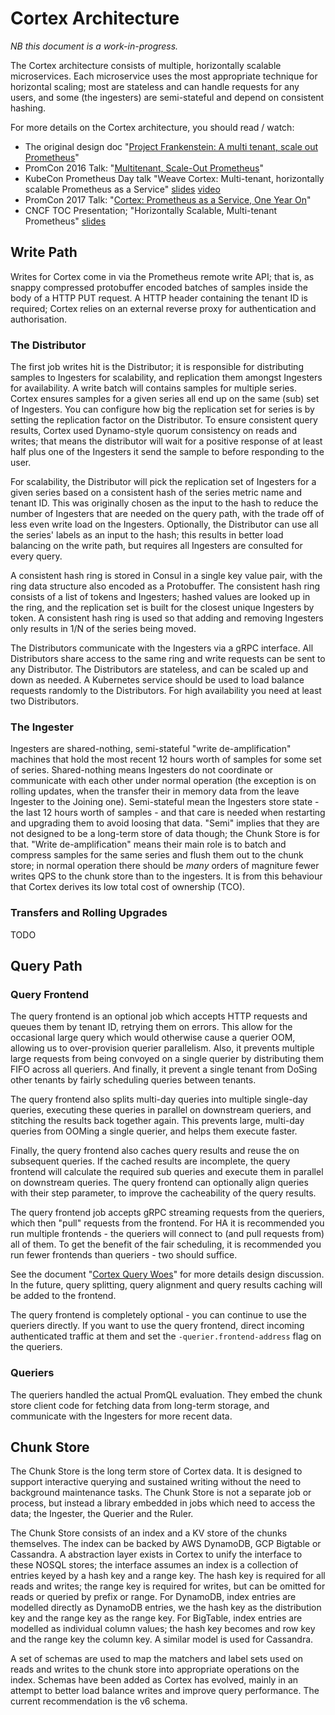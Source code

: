 # Cortex Architecture

*NB this document is a work-in-progress.*

The Cortex architecture consists of multiple, horizontally scalable microservices.  Each microservice uses the most appropriate technique for horizontal scaling; most are stateless and can handle requests for any users, and some (the ingesters) are semi-stateful and depend on consistent hashing.

For more details on the Cortex architecture, you should read / watch:
- The original design doc "[Project Frankenstein: A multi tenant, scale out Prometheus](https://docs.google.com/document/d/1C7yhMnb1x2sfeoe45f4mnnKConvroWhJ8KQZwIHJOuw/edit#heading=h.nimsq29kl184)"
- PromCon 2016 Talk: "[Multitenant, Scale-Out Prometheus](https://promcon.io/2016-berlin/talks/multitenant-scale-out-prometheus/)"
- KubeCon Prometheus Day talk "Weave Cortex: Multi-tenant, horizontally scalable Prometheus as a Service" [slides](http://www.slideshare.net/weaveworks/weave-cortex-multitenant-horizontally-scalable-prometheus-as-a-service) [video](https://www.youtube.com/watch?v=9Uctgnazfwk)
- PromCon 2017 Talk: "[Cortex: Prometheus as a Service, One Year On](https://promcon.io/2017-munich/talks/cortex-prometheus-as-a-service-one-year-on/)"
- CNCF TOC Presentation; "Horizontally Scalable, Multi-tenant Prometheus" [slides](https://docs.google.com/presentation/d/190oIFgujktVYxWZLhLYN4q8p9dtQYoe4sxHgn4deBSI/edit#slide=id.g3b8e2d6f7e_0_6)

## Write Path

Writes for Cortex come in via the Prometheus remote write API; that is, as snappy compressed protobuffer encoded batches of samples inside the body of a HTTP PUT request.
A HTTP header containing the tenant ID is required; Cortex relies on an external reverse proxy for authentication and authorisation.

### The Distributor

The first job writes hit is the Distributor; it is responsible for distributing samples to Ingesters for scalability, and replication them amongst Ingesters for availability.
A write batch will contains samples for multiple series.
Cortex ensures samples for a given series all end up on the same (sub) set of Ingesters.
You can configure how big the replication set for series is by setting the replication factor on the Distributor.
To ensure consistent query results, Cortex used Dynamo-style quorum consistency on reads and writes; that means the distributor will wait for a positive response of at least half plus one of the Ingesters it send the sample to before responding to the user.

For scalability, the Distributor will pick the replication set of Ingesters for a given series based on a consistent hash of the series metric name and tenant ID.
This was originally chosen as the input to the hash to reduce the number of Ingesters that are needed on the query path, with the trade off of less even write load on the Ingesters.
Optionally, the Distributor can use all the series' labels as an input to the hash; this results in better load balancing on the write path, but requires all Ingesters are consulted for every query.

A consistent hash ring is stored in Consul in a single key value pair, with the ring data structure also encoded as a Protobuffer.
The consistent hash ring consists of a list of tokens and Ingesters; hashed values are looked up in the ring, and the replication set is built for the closest unique Ingesters by token.
A consistent hash ring is used so that adding and removing Ingesters only results in 1/N of the series being moved.

The Distributors communicate with the Ingesters via a gRPC interface.
All Distributors share access to the same ring and write requests can be sent to any Distributor.
The Distributors are stateless, and can be scaled up and down as needed.
A Kubernetes service should be used to load balance requests randomly to the Distributors.
For high availability you need at least two Distributors.

### The Ingester

Ingesters are shared-nothing, semi-stateful "write de-amplification" machines that hold the most recent 12 hours worth of samples for some set of series.
Shared-nothing means Ingesters do not coordinate or communicate with each other under normal operation (the exception is on rolling updates, when the transfer their in memory data from the leave Ingester to the Joining one).
Semi-stateful mean the Ingesters store state - the last 12 hours worth of samples - and that  care is needed when restarting and upgrading them to avoid loosing that data.
"Semi" implies that they are not designed to be a long-term store of data though; the Chunk Store is for that.
"Write de-amplification" means their main role is to batch and compress samples for the same series and flush them out to the chunk store; in normal operation there should be _many_ orders of magniture fewer writes QPS to the chunk store than to the ingesters.
It is from this behaviour that Cortex derives its low total cost of ownership (TCO).

### Transfers and Rolling Upgrades

TODO

## Query Path

### Query Frontend

The query frontend is an optional job which accepts HTTP requests and queues them by tenant ID, retrying them on errors. This allow for the occasional large query which would otherwise cause a querier OOM, allowing us to over-provision querier parallelism. Also, it prevents multiple large requests from being convoyed on a single querier by distributing them FIFO across all queriers. And finally, it prevent a single tenant from DoSing other tenants by fairly scheduling queries between tenants.

The query frontend also splits multi-day queries into multiple single-day queries, executing these queries in parallel on downstream queriers, and stitching the results back together again.  This prevents large, multi-day queries from OOMing a single querier, and helps them execute faster.

Finally, the query frontend also caches query results and reuse the on subsequent queries.  If the cached results are incomplete, the query frontend will calculate the required sub queries and execute them in parallel on downstream queries.  The query frontend can optionally align queries with their step parameter, to improve the cacheability of the query results.

The query frontend job accepts gRPC streaming requests from the queriers, which then "pull" requests from the frontend. For HA it is recommended you run multiple frontends - the queriers will connect to (and pull requests from) all of them. To get the benefit of the fair scheduling, it is recommended you run fewer frontends than queriers - two should suffice.

See the document "[Cortex Query Woes](https://docs.google.com/document/d/1lsvSkv0tiAMPQv-V8vI2LZ8f4i9JuTRsuPI_i-XcAqY)" for more details design discussion. In the future, query splitting, query alignment and query results caching will be added to the frontend.

The query frontend is completely optional - you can continue to use the queriers directly.  If you want to use the query frontend, direct incoming authenticated traffic at them and set the `-querier.frontend-address` flag on the queriers.

### Queriers

The queriers handled the actual PromQL evaluation.  They embed the chunk store client code for fetching data from long-term storage, and communicate with the Ingesters for more recent data.

## Chunk Store

The Chunk Store is the long term store of Cortex data.
It is designed to support interactive querying and sustained writing without the need to background maintenance tasks.
The Chunk Store is not a separate job or process, but instead a library embedded in jobs which need to access the data; the Ingester, the Querier and the Ruler.

The Chunk Store consists of an index and a KV store of the chunks themselves.
The index can be backed by AWS DynamoDB, GCP Bigtable or Cassandra.
A abstraction layer exists in Cortex to unify the interface to these NOSQL stores; the interface assumes an index is a collection of entries keyed by a hash key and a range key.
The hash key is required for all reads and writes; the range key is required for writes, but can be omitted for reads or queried by prefix or range.
For DynamoDB, index entries are modelled directly as DynamoDB entries, we the hash key as the distribution key and the range key as the range key.
For BigTable, index entries are modelled as individual column values; the hash key becomes and row key and the range key the column key.
A similar model is used for Cassandra.

A set of schemas are used to map the matchers and label sets used on reads and writes to the chunk store into appropriate operations on the index.
Schemas have been added as Cortex has evolved, mainly in an attempt to better load balance writes and improve query performance.
The current recommendation is the v6 schema.
